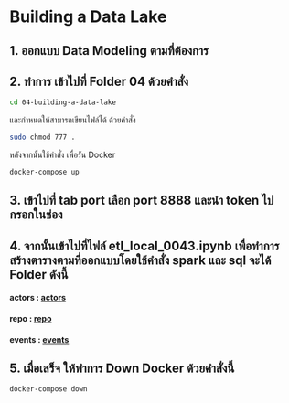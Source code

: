 # Building a Data Lake
## 1. ออกแบบ Data Modeling ตามที่ต้องการ
## 2. ทำการ เข้าไปที่ Folder 04 ด้วยคำสั่ง 
```sh
cd 04-building-a-data-lake 
```
และกำหนดให้สามารถเขียนไฟล์ได้ ด้วยคำสั่ง 
```sh
sudo chmod 777 . 
```
หลังจากนั้นใช้คำสั่ง เพื่อรัน Docker
```sh
docker-compose up 
```
## 3. เข้าไปที่ tab port เลือก port 8888 และนำ token ไปกรอกในช่อง
## 4. จากนั้นเข้าไปที่ไฟล์ etl_local_0043.ipynb เพื่อทำการสร้างตารางตามที่ออกแบบโดยใช้คำสั่ง spark และ sql จะได้ Folder ดังนี้

#### actors : [actors](https://github.com/Plengnattakan/swu-ds525/tree/main/04-building-a-data-lake/actor)

#### repo : [repo](https://github.com/Plengnattakan/swu-ds525/tree/main/04-building-a-data-lake/repo)

#### events : [events](https://github.com/Plengnattakan/swu-ds525/tree/main/04-building-a-data-lake/events)
## 5. เมื่อเสร็จ ให้ทำการ Down Docker ด้วยคำสั่งนี้ 
```sh
docker-compose down 
```